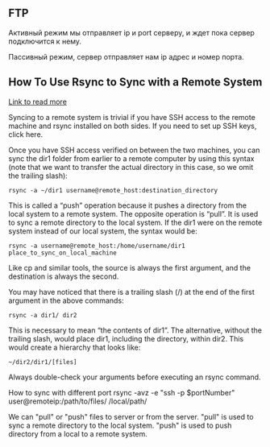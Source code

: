 ## FTP

Активный режим мы отправляет ip и port серверу, и ждет пока сервер подключится к
нему.

Пассивный режим, сервер отправляет нам ip адрес и номер порта.

## How To Use Rsync to Sync with a Remote System 

[Link to read
more](https://www.digitalocean.com/community/tutorials/how-to-use-rsync-to-sync-local-and-remote-directories-on-a-vps)


Syncing to a remote system is trivial if you have SSH access to the remote
machine and rsync installed on both sides. If you need to set up SSH keys, click
here.

Once you have SSH access verified on between the two machines, you can sync the
dir1 folder from earlier to a remote computer by using this syntax (note that we
want to transfer the actual directory in this case, so we omit the trailing
slash):

    rsync -a ~/dir1 username@remote_host:destination_directory
    
This is called a “push” operation because it pushes a directory from the local
system to a remote system. The opposite operation is “pull”. It is used to sync
a remote directory to the local system. If the dir1 were on the remote system
instead of our local system, the syntax would be:

    rsync -a username@remote_host:/home/username/dir1 place_to_sync_on_local_machine

Like cp and similar tools, the source is always the first argument, and the
destination is always the second.

You may have noticed that there is a trailing slash (/) at the end of the first
argument in the above commands:

    rsync -a dir1/ dir2

This is necessary to mean “the contents of dir1”. The alternative, without the
trailing slash, would place dir1, including the directory, within dir2. This
would create a hierarchy that looks like:

    ~/dir2/dir1/[files]

Always double-check your arguments before executing an rsync command. 

How to sync with different port
rsync -avz -e "ssh -p $portNumber" user@remoteip:/path/to/files/ /local/path/

We can "pull" or "push" files to server or from the server. "pull" is used to
sync a remote directory to the local system. "push" is used to push directory
from a local to a remote system.














